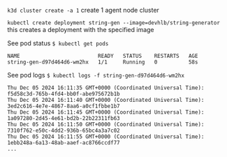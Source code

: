 ```k3d cluster create -a 1```        create 1 agent node cluster

```kubectl create deployment string-gen --image=devhlb/string-generator```  this creates a deployment with the specified image


See pod status  ```$ kubectl get pods```
```
NAME                         READY   STATUS    RESTARTS   AGE
string-gen-d97d464d6-wm2hx   1/1     Running   0          58s
```

See pod logs  ```$ kubectl logs -f string-gen-d97d464d6-wm2hx```
```
Thu Dec 05 2024 16:11:35 GMT+0000 (Coordinated Universal Time): f5d58c3d-765b-4fd4-bb0f-abe975672b1b
Thu Dec 05 2024 16:11:40 GMT+0000 (Coordinated Universal Time): 3ed2c616-4e7e-4867-8aa6-a0cf1fbbe1b7
Thu Dec 05 2024 16:11:45 GMT+0000 (Coordinated Universal Time): 1a097280-2d45-4e61-bd2b-22b22311fb63
Thu Dec 05 2024 16:11:50 GMT+0000 (Coordinated Universal Time): 7310f762-e50c-4dd2-936b-65bc4a3a7c02
Thu Dec 05 2024 16:11:55 GMT+0000 (Coordinated Universal Time): 1ebb248a-6a13-48ab-aaef-ac8766ccdf77
...
```
